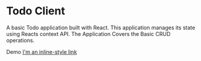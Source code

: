# Todo Client

A basic Todo application built with React. This application manages its state using Reacts context API. The Application Covers the Basic CRUD operations.

Demo [I'm an inline-style link](https://todo-flinchy.netlify.com/)